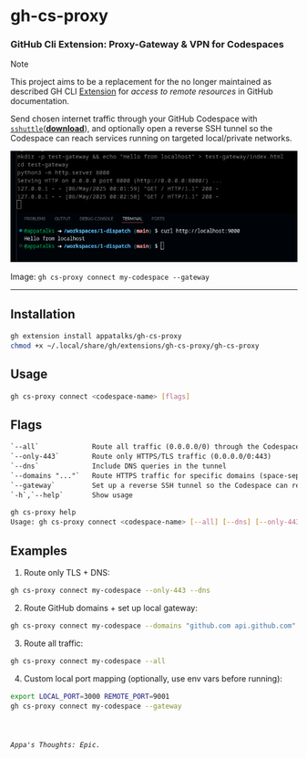 # gh-cs-proxy
### GitHub Cli Extension: Proxy-Gateway & VPN for Codespaces <p><p>

> [!NOTE]
> This project aims to be a replacement for the no longer maintained as described GH CLI [Extension](https://docs.github.com/en/codespaces/developing-in-a-codespace/connecting-to-a-private-network#using-the-github-cli-extension-to-access-remote-resources) for _access to remote resources_ in GitHub documentation.

Send chosen internet traffic through your GitHub Codespace with [`sshuttle`](https://github.com/sshuttle/sshuttle)([**download**](https://sshuttle.readthedocs.io/en/stable/installation.html#)), and optionally open a reverse SSH tunnel so the Codespace can reach services running on targeted local/private networks.


<img title="Gateway" alt="--gateway" src="img/gh-cs-proxy-gateway.png"> <p> 
Image: `gh cs-proxy connect my-codespace --gateway`

<p>
 
----
 
## Installation

```bash
gh extension install appatalks/gh-cs-proxy
chmod +x ~/.local/share/gh/extensions/gh-cs-proxy/gh-cs-proxy
```

## Usage

```bash
gh cs-proxy connect <codespace-name> [flags]
```

## Flags

```txt
`--all`             Route all traffic (0.0.0.0/0) through the Codespace
`--only-443`        Route only HTTPS/TLS traffic (0.0.0.0/0:443)
`--dns`             Include DNS queries in the tunnel
`--domains "..."`   Route HTTPS traffic for specific domains (space-separated list)
`--gateway`         Set up a reverse SSH tunnel so the Codespace can reach your localhost (default local:8000 → remote:9000)
`-h`,`--help`       Show usage
```
```bash
gh cs-proxy help
Usage: gh cs-proxy connect <codespace-name> [--all] [--dns] [--only-443] [--domains "domain1 domain2"] [--gateway]
```

## Examples

1. Route only TLS + DNS:
  ```bash
  gh cs-proxy connect my-codespace --only-443 --dns
  ```

2. Route GitHub domains + set up local gateway:
  ```bash
  gh cs-proxy connect my-codespace --domains "github.com api.github.com" --gateway
  ```

3. Route all traffic:
  ```bash
  gh cs-proxy connect my-codespace --all
  ```

4. Custom local port mapping (optionally, use env vars before running):
  ```bash
  export LOCAL_PORT=3000 REMOTE_PORT=9001
  gh cs-proxy connect my-codespace --gateway
  ```
<br>

 ###### `Appa's Thoughts: Epic.`
